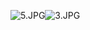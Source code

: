 <img src="https://img.alicdn.com/imgextra/i1/133006562/O1CN01bLQshX1yLRSt723Aq_!!133006562.jpg" alt="5.JPG"/><img src="https://img.alicdn.com/imgextra/i2/133006562/O1CN01vyy6OH1yLRSr2lPiS_!!133006562.jpg" alt="3.JPG"/>
